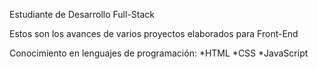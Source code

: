 Estudiante de Desarrollo Full-Stack

Estos son los avances de varios proyectos elaborados para Front-End

Conocimiento en lenguajes de programación:
*HTML
*CSS
*JavaScript
